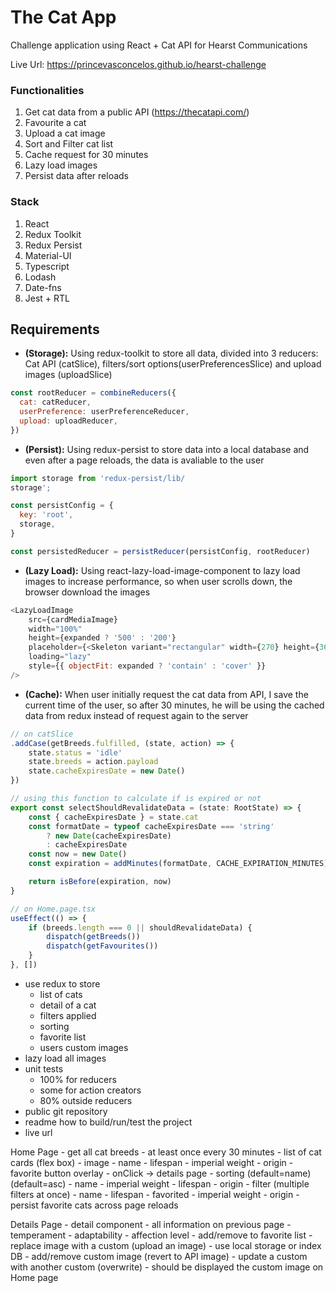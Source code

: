# The Cat App

Challenge application using React + Cat API for Hearst Communications

Live Url: https://princevasconcelos.github.io/hearst-challenge

### Functionalities

1. Get cat data from a public API (https://thecatapi.com/)
2. Favourite a cat
3. Upload a cat image
4. Sort and Filter cat list
5. Cache request for 30 minutes
6. Lazy load images
7. Persist data after reloads

### Stack

1. React
2. Redux Toolkit
3. Redux Persist
4. Material-UI
5. Typescript
6. Lodash
7. Date-fns
8. Jest + RTL

## Requirements

- **(Storage):** Using redux-toolkit to store all data, divided into 3 reducers: Cat API (catSlice), filters/sort options(userPreferencesSlice) and upload images (uploadSlice)
```js
const rootReducer = combineReducers({ 
  cat: catReducer,
  userPreference: userPreferenceReducer,
  upload: uploadReducer,
})
```

- **(Persist):** Using redux-persist to store data into a local database and even after a page reloads, the data is avaliable to the user
```js
import storage from 'redux-persist/lib/
storage';

const persistConfig = {
  key: 'root',
  storage,
}

const persistedReducer = persistReducer(persistConfig, rootReducer)
```

- **(Lazy Load):** Using react-lazy-load-image-component to lazy load images to increase performance, so when user scrolls down, the browser download the images
```js
<LazyLoadImage
    src={cardMediaImage}
    width="100%"
    height={expanded ? '500' : '200'}
    placeholder={<Skeleton variant="rectangular" width={270} height={360} />}
    loading="lazy"
    style={{ objectFit: expanded ? 'contain' : 'cover' }}
/>
```

- **(Cache):** When user initially request the cat data from API, I save the current time of the user, so after 30 minutes, he will be using the cached data from redux instead of request again to the server
```js
// on catSlice
.addCase(getBreeds.fulfilled, (state, action) => {
    state.status = 'idle'
    state.breeds = action.payload
    state.cacheExpiresDate = new Date()
})

// using this function to calculate if is expired or not
export const selectShouldRevalidateData = (state: RootState) => {
    const { cacheExpiresDate } = state.cat
    const formatDate = typeof cacheExpiresDate === 'string'
        ? new Date(cacheExpiresDate)
        : cacheExpiresDate
    const now = new Date()
    const expiration = addMinutes(formatDate, CACHE_EXPIRATION_MINUTES)

    return isBefore(expiration, now)
}

// on Home.page.tsx
useEffect(() => {
    if (breeds.length === 0 || shouldRevalidateData) {
        dispatch(getBreeds())
        dispatch(getFavourites())
    }
}, [])
```

- use redux to store
    - list of cats
    - detail of a cat
    - filters applied
    - sorting
    - favorite list
    - users custom images
- lazy load all images
- unit tests
    - 100% for reducers
    - some for action creators
    - 80% outside reducers
- public git repository
- readme how to build/run/test the project
- live url

Home Page
    - get all cat breeds
        - at least once every 30 minutes
    - list of cat cards (flex box)
        - image
        - name
        - lifespan
        - imperial weight
        - origin
        - favorite button overlay
        - onClick -> details page
    - sorting (default=name) (default=asc)
        - name
        - imperial weight
        - lifespan
        - origin
    - filter (multiple filters at once)
        - name
        - lifespan
        - favorited
        - imperial weight
        - origin
    - persist favorite cats across page reloads

Details Page
    - detail component
        - all information on previous page
        - temperament
        - adaptability
        - affection level
    - add/remove to favorite list
    - replace image with a custom (upload an image)
        - use local storage or index DB
        - add/remove custom image (revert to API image)
        - update a custom with another custom (overwrite)
        - should be displayed the custom image on Home page
